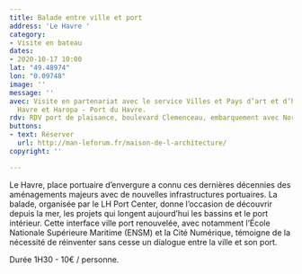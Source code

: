 ```yaml
---
title: Balade entre ville et port
address: 'Le Havre '
category:
- Visite en bateau
dates:
- 2020-10-17 10:00
lat: "49.48974"
lon: "0.09748"
image: ''
message: ''
avec: Visite en partenariat avec le service Villes et Pays d’art et d’histoire du
  Havre et Haropa - Port du Havre.
rdv: RDV port de plaisance, boulevard Clemenceau, embarquement avec Normandie Navigation.
buttons:
- text: Réserver
  url: http://man-leforum.fr/maison-de-l-architecture/
copyright: ''

---
```

Le Havre, place portuaire d’envergure a connu ces dernières décennies des aménagements majeurs avec de nouvelles infrastructures portuaires. La balade, organisée par le LH Port Center, donne l’occasion de découvrir depuis la mer, les projets qui longent aujourd’hui les bassins et le port intérieur. Cette interface ville port renouvelée, avec notamment l’École Nationale Supérieure Maritime (ENSM) et la Cité Numérique, témoigne de la nécessité de réinventer sans cesse un dialogue entre la ville et son port.

Durée 1H30 - 10€ / personne.